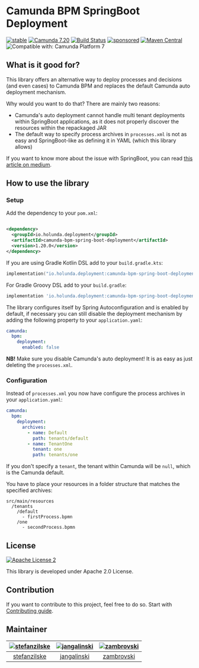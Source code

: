 # Camunda BPM SpringBoot Deployment

[![stable](https://img.shields.io/badge/lifecycle-STABLE-green.svg)](https://github.com/holisticon#open-source-lifecycle)
[![Camunda 7.20](https://img.shields.io/badge/Camunda%20Version-7.20-orange.svg)](https://docs.camunda.org/manual/7.20/)
[![Build Status](https://github.com/holunda-io/camunda-bpm-spring-boot-deployment/workflows/Development%20branches/badge.svg)](https://github.com/holunda-io/camunda-bpm-spring-boot-deployment/actions)
[![sponsored](https://img.shields.io/badge/sponsoredBy-Holisticon-RED.svg)](https://holisticon.de/)
[![Maven Central](https://maven-badges.herokuapp.com/maven-central/io.holunda.deployment/camunda-bpm-spring-boot-deployment/badge.svg)](https://maven-badges.herokuapp.com/maven-central/io.holunda.deployment/camunda-bpm-spring-boot-deployment)
![Compatible with: Camunda Platform 7](https://img.shields.io/badge/Compatible%20with-Camunda%20Platform%207-26d07c)

## What is it good for?

This library offers an alternative way to deploy processes and decisions (and even cases) to Camunda BPM and replaces the default Camunda auto deployment
mechanism.

Why would you want to do that? There are mainly two reasons:

* Camunda's auto deployment cannot handle multi tenant deployments within SpringBoot applications, as it does not properly discover the resources within the
  repackaged JAR
* The default way to specify process archives in `processes.xml` is not as easy and SpringBoot-like as defining it in YAML (which this library allows)

If you want to know more about the issue with SpringBoot, you can
read [this article on medium](https://medium.com/holisticon-consultants/multi-tenant-deployments-with-camunda-bpm-and-springboot-ecac2c8826f8).

## How to use the library

### Setup

Add the dependency to your `pom.xml`:

```xml

<dependency>
  <groupId>io.holunda.deployment</groupId>
  <artifactId>camunda-bpm-spring-boot-deployment</artifactId>
  <version>1.20.0</version>
</dependency>
```

If you are using Gradle Kotlin DSL add to your `build.gradle.kts`:

```kts
implementation("io.holunda.deployment:camunda-bpm-spring-boot-deployment:1.20.0")
```

For Gradle Groovy DSL add to your `build.gradle`:

```Groovy
implementation 'io.holunda.deployment:camunda-bpm-spring-boot-deployment:1.20.0'
```

The library configures itself by Spring Autoconfiguration and is enabled by default, if necessary you can still disable the deployment mechanism by adding the
following property to your `application.yaml`:

```yaml
camunda:
  bpm:
    deployment:
      enabled: false
```

**NB!** Make sure you disable Camunda's auto deployment! It is as easy as just deleting the `processes.xml`.

### Configuration

Instead of `processes.xml` you now have configure the process archives in your `application.yaml`:

```yaml
camunda:
  bpm:
    deployment:
      archives:
        - name: Default
          path: tenants/default
        - name: TenantOne
          tenant: one
          path: tenants/one
```

If you don't specify a `tenant`, the tenant within Camunda will be `null`, which is the Camunda default.

You have to place your resources in a folder structure that matches the specified archives:

```
src/main/resources
  /tenants
    /default
      - firstProcess.bpmn
    /one
      - secondProcess.bpmn
```

## License

[![Apache License 2](https://img.shields.io/badge/License-Apache%202.0-blue.svg)](LICENSE)

This library is developed under Apache 2.0 License.

## Contribution

If you want to contribute to this project, feel free to do so. Start
with [Contributing guide](http://holunda.io/camunda-bpm-data/snapshot/developer-guide/contribution.html).

## Maintainer

[<img alt="stefanzilske" src="https://avatars.githubusercontent.com/u/10954564?v=4&s=117 width=117">](https://github.com/stefanzilske) |[<img alt="jangalinski" src="https://avatars.githubusercontent.com/u/814032?v=4&s=117 width=117">](https://github.com/jangalinski)|[<img alt="zambrovski" src="https://avatars.githubusercontent.com/u/673128?v=4&s=117 width=117">](https://github.com/zambrovski)
:---:|:--------------------------------------------------------------------------------------------------------------------------------:|:---:|
[stefanzilske](https://github.com/stefanzilske)|                                          [jangalinski](https://github.com/jangalinski)                                           |[zambrovski](https://github.com/zambrovski)|

